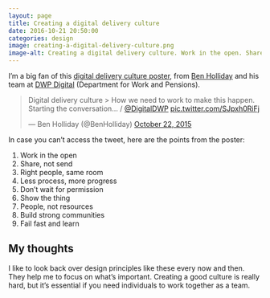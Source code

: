 ```yaml
---
layout: page   
title: Creating a digital delivery culture
date: 2016-10-21 20:50:00  
categories: design
image: creating-a-digital-delivery-culture.png
image-alt: Creating a digital delivery culture. Work in the open. Share, not send. Right people, same room. Less process, more progress. Don’t wait for permission. Show the thing.
---
```


I’m a big fan of this [digital delivery culture poster](https://twitter.com/BenHolliday/status/657085783250227200), from [Ben Holliday](https://twitter.com/BenHolliday) and his team at [DWP Digital](https://twitter.com/DWPDigital) (Department for Work and Pensions).

<blockquote class="twitter-tweet" data-lang="en"><p lang="en" dir="ltr">Digital delivery culture &gt; How we need to work to make this happen. Starting the conversation… / <a href="https://twitter.com/DigitalDWP">@DigitalDWP</a> <a href="https://t.co/SJpxh0RiFj">pic.twitter.com/SJpxh0RiFj</a></p>&mdash; Ben Holliday (@BenHolliday) <a href="https://twitter.com/BenHolliday/status/657085783250227200">October 22, 2015</a></blockquote>
<script async src="//platform.twitter.com/widgets.js" charset="utf-8"></script>

In case you can’t access the tweet, here are the points from the poster:

1. Work in the open
2. Share, not send
3. Right people, same room
4. Less process, more progress
5. Don’t wait for permission
6. Show the thing
7. People, not resources
8. Build strong communities
9. Fail fast and learn

## My thoughts

I like to look back over design principles like these every now and then. They help me to focus on what’s important. Creating a good culture is really hard, but it’s essential if you need individuals to work together as a team.
